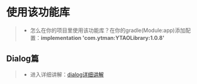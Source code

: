  # 使用该功能库
> - 怎么在你的项目里使用该功能库？在你的gradle(Module:app)添加配置：**implementation 'com.ytman:YTAOLibrary:1.0.8'**
## Dialog篇
> - 进入详细讲解：[dialog详细讲解](https://github.com/CNAD666/YTAOLibrary/blob/master/README/dialogDetails.md)
